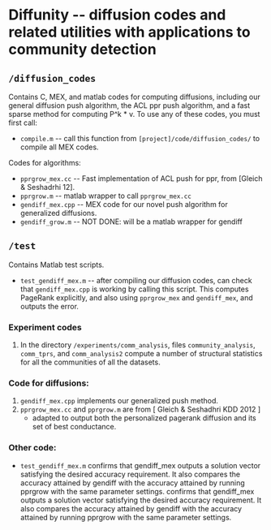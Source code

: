 # Diffunity -- diffusion codes and related utilities with applications to community detection



## `/diffusion_codes`

Contains C, MEX, and matlab codes for computing diffusions, including our general diffusion push algorithm, the ACL ppr push algorithm, and a fast sparse method for computing P^k * v. To use any of these codes, you must first call:

* `compile.m` -- call this function from `[project]/code/diffusion_codes/` to compile all MEX codes.

Codes for algorithms:

* `pprgrow_mex.cc` -- Fast implementation of ACL push for ppr, from [Gleich & Seshadrhi 12].
* `pprgrow.m` -- matlab wrapper to call `pprgrow_mex.cc`
* `gendiff_mex.cpp` -- MEX code for our novel push algorithm for generalized diffusions.
* `gendiff_grow.m` -- NOT DONE: will be a matlab wrapper for gendiff

## `/test`

Contains Matlab test scripts.

* `test_gendiff_mex.m` -- after compiling our diffusion codes, can check that `gendiff_mex.cpp` is working by calling this script. This computes PageRank explicitly, and also using `pprgrow_mex` and `gendiff_mex`, and outputs the error.


### Experiment codes
1. In the directory `/experiments/comm_analysis`, files `community_analysis`, `comm_tprs`, and `comm_analysis2` compute a number of structural statistics for all the communities of all the datasets.


### Code for diffusions:
1. `gendiff_mex.cpp` implements our generalized push method.
2. `pprgrow_mex.cc` and `pprgrow.m` are from [ Gleich & Seshadhri KDD 2012 ]
	* adapted to output both the personalized pagerank diffusion and its set of best conductance.
	
### Other code:
* `test_gendiff_mex.m` confirms that gendiff_mex outputs a solution vector satisfying the desired accuracy requirement. It also compares the accuracy attained by gendiff with the accuracy attained by running pprgrow with the same parameter settings. confirms that gendiff_mex outputs a solution vector satisfying the desired accuracy requirement. It also compares the accuracy attained by gendiff with the accuracy attained by running pprgrow with the same parameter settings.
